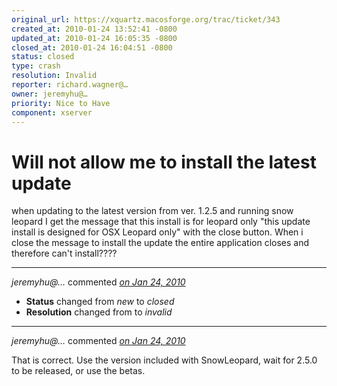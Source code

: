 ```yaml
---
original_url: https://xquartz.macosforge.org/trac/ticket/343
created_at: 2010-01-24 13:52:41 -0800
updated_at: 2010-01-24 16:05:35 -0800
closed_at: 2010-01-24 16:04:51 -0800
status: closed
type: crash
resolution: Invalid
reporter: richard.wagner@…
owner: jeremyhu@…
priority: Nice to Have
component: xserver
---
```


Will not allow me to install the latest update
==============================================


when updating to the latest version from ver. 1.2.5 and running snow leopard I get the message that this install is for leopard only "this update install is designed for OSX Leopard only" with the close button. When i close the message to install the update the entire application closes and therefore can't install????



---

*jeremyhu@…* commented *[on Jan 24, 2010](https://xquartz.macosforge.org/trac/ticket/343#comment:1 "January 24, 2010 at 4:04 PM PST")*

-   **Status** changed from *new* to *closed*
-   **Resolution** changed from to *invalid*



---

*jeremyhu@…* commented *[on Jan 24, 2010](https://xquartz.macosforge.org/trac/ticket/343#comment:2 "January 24, 2010 at 4:05 PM PST")*

That is correct. Use the version included with SnowLeopard, wait for 2.5.0 to be released, or use the betas.



